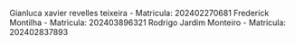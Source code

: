 Gianluca xavier revelles teixeira - Matricula: 202402270681 Frederick Montilha - Matricula: 202403896321 Rodrigo Jardim Monteiro - Matricula: 202402837893